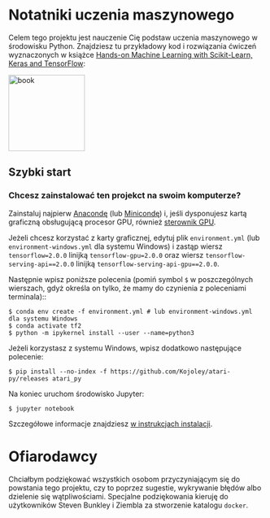 Notatniki uczenia maszynowego
==========================

Celem tego projektu jest nauczenie Cię podstaw uczenia maszynowego w środowisku Python. Znajdziesz tu przykładowy kod i rozwiązania ćwiczeń wyznaczonych w książce [Hands-on Machine Learning with Scikit-Learn, Keras and TensorFlow](https://www.oreilly.com/library/view/hands-on-machine-learning/9781492032632/):

<img src="https://images-na.ssl-images-amazon.com/images/I/51aqYc1QyrL._SX379_BO1,204,203,200_.jpg" title="book" width="150" />

## Szybki start
### Chcesz zainstalować ten projekct na swoim komputerze?

Zainstaluj najpierw [Anacondę](https://www.anaconda.com/distribution/) (lub [Minicondę](https://docs.conda.io/en/latest/miniconda.html)) i, jeśli dysponujesz kartą graficzną obsługującą procesor GPU, również [sterownik GPU](https://www.nvidia.com/Download/index.aspx).

Jeżeli chcesz korzystać z karty graficznej, edytuj plik `environment.yml` (lub `environment-windows.yml` dla systemu Windows) i zastąp wiersz `tensorflow=2.0.0` linijką `tensorflow-gpu=2.0.0` oraz wiersz `tensorflow-serving-api==2.0.0` linijką `tensorflow-serving-api-gpu==2.0.0`.

Następnie wpisz poniższe polecenia (pomiń symbol `$` w poszczególnych wierszach, gdyż określa on tylko, że mamy do czynienia z poleceniami terminala)::

    $ conda env create -f environment.yml # lub environment-windows.yml dla systemu Windows
    $ conda activate tf2
    $ python -m ipykernel install --user --name=python3

Jeżeli korzystasz z systemu Windows, wpisz dodatkowo następujące polecenie:

    $ pip install --no-index -f https://github.com/Kojoley/atari-py/releases atari_py

Na koniec uruchom środowisko Jupyter:

    $ jupyter notebook

Szczegółowe informacje znajdziesz [w instrukcjach instalacji](INSTALACJA.md).

# Ofiarodawcy
Chciałbym podziękować wszystkich osobom przyczyniającym się do powstania tego projektu, czy to poprzez sugestie, wykrywanie błędów albo dzielenie się wątpliwościami. Specjalne podziękowania kieruję do użytkowników Steven Bunkley i Ziembla za stworzenie katalogu `docker`.

